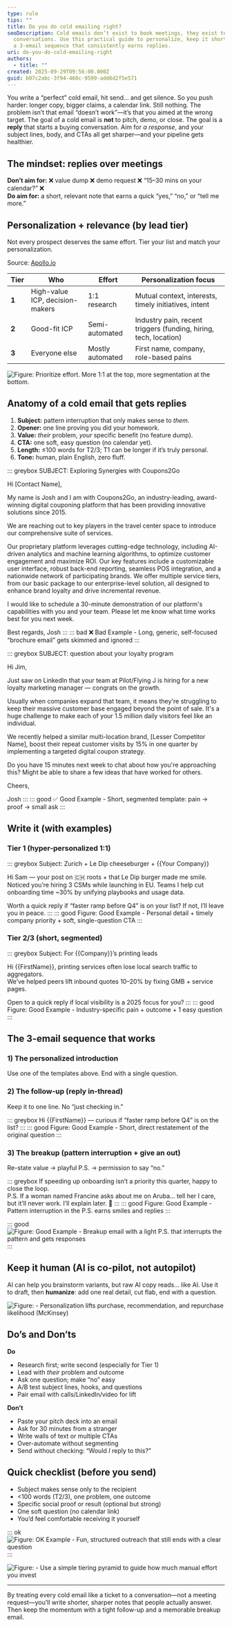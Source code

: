 ```yaml
---
type: rule
tips: ""
title: Do you do cold emailing right?
seoDescription: Cold emails don’t exist to book meetings, they exist to start
  conversations. Use this practical guide to personalize, keep it short, and run
  a 3-email sequence that consistently earns replies.
uri: do-you-do-cold-emailing-right
authors:
  - title: ""
created: 2025-09-29T09:56:00.000Z
guid: b07c2abc-3f94-460c-9599-add6d2f5e571
---
```

You write a “perfect” cold email, hit send… and get silence. So you push harder: longer copy, bigger claims, a calendar link. Still nothing. The problem isn’t that email “doesn’t work”—it’s that you aimed at the wrong target. The goal of a cold email is **not** to pitch, demo, or close. The goal is a **reply** that starts a buying conversation. Aim for *a response*, and your subject lines, body, and CTAs all get sharper—and your pipeline gets healthier.  

<!--endintro-->

## The mindset: replies over meetings

**Don’t aim for:** ❌ value dump ❌ demo request ❌ “15–30 mins on your calendar?” ❌\
**Do aim for:** a short, relevant note that earns a quick “yes,” “no,” or “tell me more.”

## Personalization + relevance (by lead tier)

Not every prospect deserves the same effort. Tier your list and match your personalization.

Source: [Apollo.io](https://www.apollo.io/academy/guides/pipeline-generation/cold-emailing)

| Tier  | Who                             | Effort           | Personalization focus                                            |
| ----- | ------------------------------- | ---------------- | ---------------------------------------------------------------- |
| **1** | High-value ICP, decision-makers | 1:1 research     | Mutual context, interests, timely initiatives, intent            |
| **2** | Good-fit ICP                    | Semi-automated   | Industry pain, recent triggers (funding, hiring, tech, location) |
| **3** | Everyone else                   | Mostly automated | First name, company, role-based pains                            |

![Figure: Prioritize effort. More 1:1 at the top, more segmentation at the bottom.](lead-pyramid.png)

## Anatomy of a cold email that gets replies

1. **Subject:** pattern interruption that only makes sense to *them*.  
2. **Opener:** one line proving you did your homework.  
3. **Value:** *their* problem, *your* specific benefit (no feature dump).  
4. **CTA:** one soft, easy question (no calendar yet).  
5. **Length:** ≤100 words for T2/3; T1 can be longer if it’s truly personal.  
6. **Tone:** human, plain English, zero fluff.

::: greybox
SUBJECT: Exploring Synergies with Coupons2Go

Hi [Contact Name],

My name is Josh and I am with Coupons2Go, an industry-leading, award-winning digital couponing platform that has been providing innovative solutions since 2015.

We are reaching out to key players in the travel center space to introduce our comprehensive suite of services.

Our proprietary platform leverages cutting-edge technology, including AI-driven analytics and machine learning algorithms, to optimize customer engagement and maximize ROI. Our key features include a customizable user interface, robust back-end reporting, seamless POS integration, and a nationwide network of participating brands. We offer multiple service tiers, from our basic package to our enterprise-level solution, all designed to enhance brand loyalty and drive incremental revenue.

I would like to schedule a 30-minute demonstration of our platform's capabilities with you and your team. Please let me know what time works best for you next week.

Best regards,
Josh
:::
::: bad
❌ Bad Example - Long, generic, self-focused “brochure email” gets skimmed and ignored
:::

::: greybox
SUBJECT: question about your loyalty program

Hi Jim,

Just saw on LinkedIn that your team at Pilot/Flying J is hiring for a new loyalty marketing manager — congrats on the growth.

Usually when companies expand that team, it means they're struggling to keep their massive customer base engaged beyond the point of sale. It's a huge challenge to make each of your 1.5 million daily visitors feel like an individual.

We recently helped a similar multi-location brand, [Lesser Competitor Name], boost their repeat customer visits by 15% in one quarter by implementing a targeted digital coupon strategy.

Do you have 15 minutes next week to chat about how you're approaching this? Might be able to share a few ideas that have worked for others.

Cheers,

Josh
:::
::: good
✅ Good Example - Short, segmented template: pain → proof → small ask
:::

## Write it (with examples)

### Tier 1 (hyper-personalized 1:1)

::: greybox
Subject: Zurich + Le Dip cheeseburger + {{Your Company}}

Hi Sam — your post on 🇨🇭 roots + that Le Dip burger made me smile.\
Noticed you’re hiring 3 CSMs while launching in EU. Teams I help cut onboarding time ~30% by unifying playbooks and usage data.

Worth a quick reply if “faster ramp before Q4” is on your list? If not, I’ll leave you in peace.
:::
::: good
Figure: Good Example - Personal detail + timely company priority + soft, single-question CTA
:::

### Tier 2/3 (short, segmented)

::: greybox
Subject: For {{Company}}’s printing leads

Hi {{FirstName}}, printing services often lose local search traffic to aggregators.\
We’ve helped peers lift inbound quotes 10–20% by fixing GMB + service pages.

Open to a quick reply if local visibility is a 2025 focus for you?
:::
::: good
Figure: Good Example - Industry-specific pain + outcome + 1 easy question
:::

## The 3-email sequence that works

### 1) The personalized introduction

Use one of the templates above. End with a single question.

### 2) The follow-up (reply in-thread)

Keep it to one line. No “just checking in.”

::: greybox
Hi {{FirstName}} — curious if “faster ramp before Q4” is on the list?
:::
::: good
Figure: Good Example - Short, direct restatement of the original question
:::

### 3) The breakup (pattern interruption + give an out)

Re-state value → playful P.S. → permission to say “no.”

::: greybox
If speeding up onboarding isn’t a priority this quarter, happy to close the loop.\
P.S. If a woman named Francine asks about me on Aruba… tell her I care, but it’ll never work. I’ll explain later. 🙂
:::
::: good
Figure: Good Example - Pattern interruption in the P.S. earns smiles and replies
:::

::: good
![Figure: Good Example - Breakup email with a light P.S. that interrupts the pattern and gets responses](/mnt/data/imgi_75_image.png)
:::

## Keep it human (AI is co-pilot, not autopilot)

AI can help you brainstorm variants, but raw AI copy reads… like AI. Use it to draft, then **humanize**: add one real detail, cut flab, end with a question.

![Figure: - Personalization lifts purchase, recommendation, and repurchase likelihood (McKinsey)](/mnt/data/imgi_71_image.png)

## Do’s and Don’ts

**Do**

* Research first; write second (especially for Tier 1)  
* Lead with *their* problem and outcome  
* Ask one question; make “no” easy  
* A/B test subject lines, hooks, and questions  
* Pair email with calls/LinkedIn/video for lift

**Don’t**

* Paste your pitch deck into an email  
* Ask for 30 minutes from a stranger  
* Write walls of text or multiple CTAs  
* Over-automate without segmenting  
* Send without checking: “Would *I* reply to this?”

## Quick checklist (before you send)

* Subject makes sense only to the recipient  
* <100 words (T2/3), one problem, one outcome  
* Specific social proof or result (optional but strong)  
* One soft question (no calendar link)  
* You’d feel comfortable receiving it yourself

::: ok
![Figure: OK Example - Fun, structured outreach that still ends with a clear question](/mnt/data/imgi_64_image.png)
:::

![Figure: - Use a simple tiering pyramid to guide how much manual effort you invest](/mnt/data/imgi_72_image.png)

- - -

By treating every cold email like a ticket to a conversation—not a meeting request—you’ll write shorter, sharper notes that people actually answer. Then keep the momentum with a tight follow-up and a memorable breakup email.
